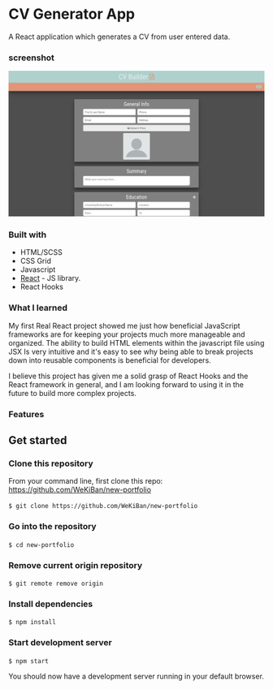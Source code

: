 # CV Generator App

A React application which generates a CV from user entered data. 

### screenshot

![](src/CvGeneratorAppScreenshot.png)

### Built with

- HTML/SCSS
- CSS Grid
- Javascript
- [React](https://reactjs.org/) - JS library.
- React Hooks


### What I learned

My first Real React project showed me just how beneficial JavaScript frameworks are for keeping your projects much more manageable and organized. The ability to build HTML elements within the javascript file using JSX Is very intuitive and it's easy to see why being able to break projects down into reusable components is beneficial for developers.

I believe this project has given me a solid grasp of React Hooks and the React framework in general, and I am looking forward to using it in the future to build more complex projects.

### Features


## Get started

### Clone this repository

From your command line, first clone this repo: https://github.com/WeKiBan/new-portfolio

`$ git clone https://github.com/WeKiBan/new-portfolio`

### Go into the repository

`$ cd new-portfolio`

### Remove current origin repository

`$ git remote remove origin`

### Install dependencies

`$ npm install`

### Start development server

`$ npm start`

You should now have a development server running in your default browser.

```

```
